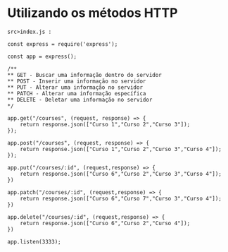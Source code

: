 # Utilizando os métodos HTTP

`src>index.js :`

    const express = require('express');

    const app = express();

    /**
    ** GET - Buscar uma informação dentro do servidor 
    ** POST - Inserir uma informação no servidor
    ** PUT - Alterar uma informação no servidor
    ** PATCH - Alterar uma informação específica
    ** DELETE - Deletar uma informação no servidor
    */

    app.get("/courses", (request, response) => {
        return response.json(["Curso 1","Curso 2","Curso 3"]);
    });

    app.post("/courses", (request, response) => {
        return response.json(["Curso 1","Curso 2","Curso 3","Curso 4"]);
    });

    app.put("/courses/:id", (request,response) => {
        return response.json(["Curso 6","Curso 2","Curso 3","Curso 4"]);
    })

    app.patch("/courses/:id", (request,response) => {
        return response.json(["Curso 6","Curso 7","Curso 3","Curso 4"]);
    })

    app.delete("/courses/:id", (request,response) => {
        return response.json(["Curso 6","Curso 2","Curso 4"]);
    })

    app.listen(3333);